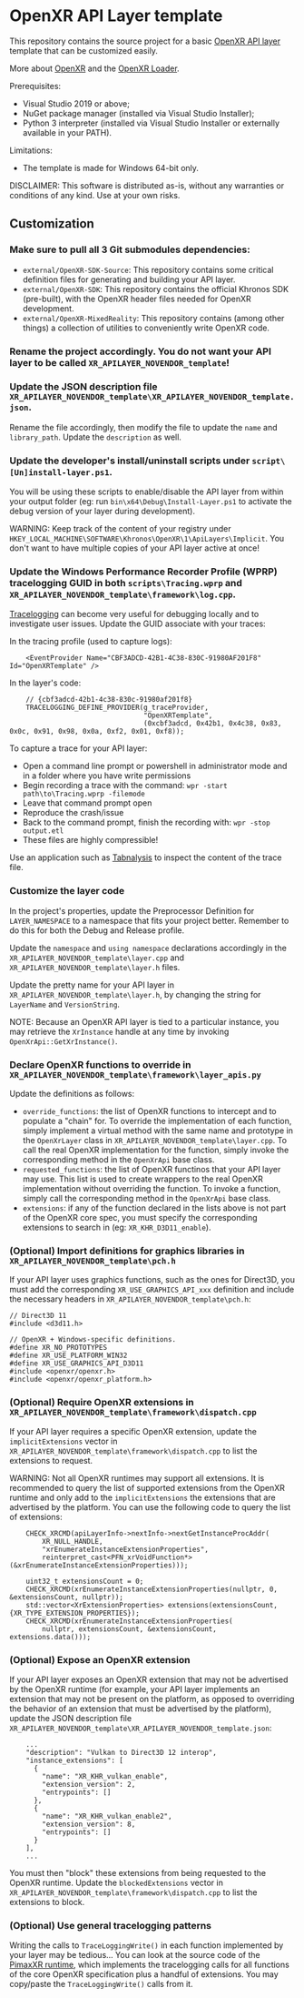 # OpenXR API Layer template

This repository contains the source project for a basic [OpenXR API layer](https://www.khronos.org/registry/OpenXR/specs/1.0/html/xrspec.html#api-layers) template that can be customized easily.

More about [OpenXR](https://www.khronos.org/registry/OpenXR/specs/1.0/html/xrspec.html) and the [OpenXR Loader](https://www.khronos.org/registry/OpenXR/specs/1.0/loader.html).

Prerequisites:

- Visual Studio 2019 or above;
- NuGet package manager (installed via Visual Studio Installer);
- Python 3 interpreter (installed via Visual Studio Installer or externally available in your PATH).

Limitations:

- The template is made for Windows 64-bit only.

DISCLAIMER: This software is distributed as-is, without any warranties or conditions of any kind. Use at your own risks.

## Customization

### Make sure to pull all 3 Git submodules dependencies:

- `external/OpenXR-SDK-Source`: This repository contains some critical definition files for generating and building your API layer.
- `external/OpenXR-SDK`: This repository contains the official Khronos SDK (pre-built), with the OpenXR header files needed for OpenXR development.
- `external/OpenXR-MixedReality`: This repository contains (among other things) a collection of utilities to conveniently write OpenXR code.

### Rename the project accordingly. You do not want your API layer to be called `XR_APILAYER_NOVENDOR_template`!

### Update the JSON description file `XR_APILAYER_NOVENDOR_template\XR_APILAYER_NOVENDOR_template.json`.

Rename the file accordingly, then modify the file to update the `name` and `library_path`. Update the `description` as well.

### Update the developer's install/uninstall scripts under `script\[Un]install-layer.ps1`.

You will be using these scripts to enable/disable the API layer from within your output folder (eg: run `bin\x64\Debug\Install-Layer.ps1` to activate the debug version of your layer during development).

WARNING: Keep track of the content of your registry under `HKEY_LOCAL_MACHINE\SOFTWARE\Khronos\OpenXR\1\ApiLayers\Implicit`. You don't want to have multiple copies of your API layer active at once!

### Update the Windows Performance Recorder Profile (WPRP) tracelogging GUID in both `scripts\Tracing.wprp` and `XR_APILAYER_NOVENDOR_template\framework\log.cpp`.

[Tracelogging](https://docs.microsoft.com/en-us/windows/win32/tracelogging/trace-logging-portal) can become very useful for debugging locally and to investigate user issues. Update the GUID associate with your traces:

In the tracing profile (used to capture logs):

```
    <EventProvider Name="CBF3ADCD-42B1-4C38-830C-91980AF201F8" Id="OpenXRTemplate" />
```

In the layer's code:

```
    // {cbf3adcd-42b1-4c38-830c-91980af201f8}
    TRACELOGGING_DEFINE_PROVIDER(g_traceProvider,
                                 "OpenXRTemplate",
                                 (0xcbf3adcd, 0x42b1, 0x4c38, 0x83, 0x0c, 0x91, 0x98, 0x0a, 0xf2, 0x01, 0xf8));
```

To capture a trace for your API layer:

- Open a command line prompt or powershell in administrator mode and in a folder where you have write permissions
- Begin recording a trace with the command: `wpr -start path\to\Tracing.wprp -filemode`
- Leave that command prompt open
- Reproduce the crash/issue
- Back to the command prompt, finish the recording with: `wpr -stop output.etl`
- These files are highly compressible!

Use an application such as [Tabnalysis](https://apps.microsoft.com/store/detail/tabnalysis/9NQLK2M4RP4J?hl=en-id&gl=ID) to inspect the content of the trace file.

### Customize the layer code

In the project's properties, update the Preprocessor Definition for `LAYER_NAMESPACE` to a namespace that fits your project better. Remember to do this for both the Debug and Release profile.

Update the `namespace` and `using namespace` declarations accordingly in the `XR_APILAYER_NOVENDOR_template\layer.cpp` and `XR_APILAYER_NOVENDOR_template\layer.h` files.

Update the pretty name for your API layer in `XR_APILAYER_NOVENDOR_template\layer.h`, by changing the string for `LayerName` and `VersionString`.

NOTE: Because an OpenXR API layer is tied to a particular instance, you may retrieve the `XrInstance` handle at any time by invoking `OpenXrApi::GetXrInstance()`.

### Declare OpenXR functions to override in `XR_APILAYER_NOVENDOR_template\framework\layer_apis.py`

Update the definitions as follows:

- `override_functions`: the list of OpenXR functions to intercept and to populate a "chain" for. To override the implementation of each function, simply implement a virtual method with the same name and prototype in the `OpenXrLayer` class in `XR_APILAYER_NOVENDOR_template\layer.cpp`. To call the real OpenXR implementation for the function, simply invoke the corresponding method in the `OpenXrApi` base class.
- `requested_functions`: the list of OpenXR functinos that your API layer may use. This list is used to create wrappers to the real OpenXR implementation without overriding the function. To invoke a function, simply call the corresponding method in the `OpenXrApi` base class.
- `extensions`: if any of the function declared in the lists above is not part of the OpenXR core spec, you must specify the corresponding extensions to search in (eg: `XR_KHR_D3D11_enable`).

### (Optional) Import definitions for graphics libraries in `XR_APILAYER_NOVENDOR_template\pch.h`

If your API layer uses graphics functions, such as the ones for Direct3D, you must add the corresponding `XR_USE_GRAPHICS_API_xxx` definition and include the necessary headers in `XR_APILAYER_NOVENDOR_template\pch.h`:

```
// Direct3D 11
#include <d3d11.h>

// OpenXR + Windows-specific definitions.
#define XR_NO_PROTOTYPES
#define XR_USE_PLATFORM_WIN32
#define XR_USE_GRAPHICS_API_D3D11
#include <openxr/openxr.h>
#include <openxr/openxr_platform.h>
```

### (Optional) Require OpenXR extensions in `XR_APILAYER_NOVENDOR_template\framework\dispatch.cpp`

If your API layer requires a specific OpenXR extension, update the `implicitExtensions` vector in `XR_APILAYER_NOVENDOR_template\framework\dispatch.cpp` to list the extensions to request.

WARNING: Not all OpenXR runtimes may support all extensions. It is recommended to query the list of supported extensions from the OpenXR runtime and only add to the `implicitExtensions` the extensions that are advertised by the platform. You can use the following code to query the list of extensions:
```
    CHECK_XRCMD(apiLayerInfo->nextInfo->nextGetInstanceProcAddr(
        XR_NULL_HANDLE,
        "xrEnumerateInstanceExtensionProperties",
        reinterpret_cast<PFN_xrVoidFunction*>(&xrEnumerateInstanceExtensionProperties)));

    uint32_t extensionsCount = 0;
    CHECK_XRCMD(xrEnumerateInstanceExtensionProperties(nullptr, 0, &extensionsCount, nullptr));
    std::vector<XrExtensionProperties> extensions(extensionsCount, {XR_TYPE_EXTENSION_PROPERTIES});
    CHECK_XRCMD(xrEnumerateInstanceExtensionProperties(
        nullptr, extensionsCount, &extensionsCount, extensions.data()));
```

### (Optional) Expose an OpenXR extension

If your API layer exposes an OpenXR extension that may not be advertised by the OpenXR runtime (for example, your API layer implements an extension that may not be present on the platform, as opposed to overriding the behavior of an extension that must be advertised by the platform), update the JSON description file `XR_APILAYER_NOVENDOR_template\XR_APILAYER_NOVENDOR_template.json`:

```
    ...
    "description": "Vulkan to Direct3D 12 interop",
    "instance_extensions": [
      {
        "name": "XR_KHR_vulkan_enable",
        "extension_version": 2,
        "entrypoints": []
      },
      {
        "name": "XR_KHR_vulkan_enable2",
        "extension_version": 8,
        "entrypoints": []
      }
    ],
    ...
```

You must then "block" these extensions from being requested to the OpenXR runtime. Update the `blockedExtensions` vector in `XR_APILAYER_NOVENDOR_template\framework\dispatch.cpp` to list the extensions to block.

### (Optional) Use general tracelogging patterns

Writing the calls to `TraceLoggingWrite()` in each function implemented by your layer may be tedious... You can look at the source code of the [PimaxXR runtime](https://github.com/mbucchia/Pimax-OpenXR/tree/main/pimax-openxr), which implements the tracelogging calls for all functions of the core OpenXR specification plus a handful of extensions. You may copy/paste the `TraceLoggingWrite()` calls from it.
